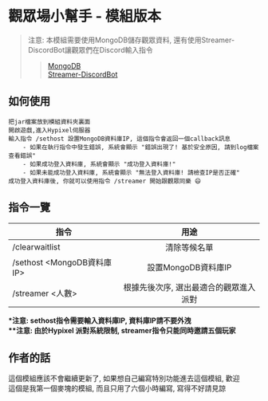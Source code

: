 # 觀眾場小幫手 - 模組版本
> 注意: 本模組需要使用MongoDB儲存觀眾資料, 還有使用Streamer-DiscordBot讓觀眾們在Discord輸入指令 
>> [MongoDB](https://www.mongodb.com/)  
>> [Streamer-DiscordBot](https://github.com/RealGoodestEnglish/Streamer-DiscordBot)  

## 如何使用
```
把jar檔案放到模組資料夾裏面
開啟遊戲,進入Hypixel伺服器
輸入指令 /sethost 設置MongoDB資料庫IP, 這個指令會返回一個callback訊息
	- 如果在執行指令中發生錯誤, 系統會顯示 "錯誤出現了! 基於安全原因, 請到log檔案查看錯誤"
	- 如果成功登入資料庫, 系統會顯示 "成功登入資料庫!"
	- 如果未能成功登入資料庫, 系統會顯示 "無法登入資料庫! 請檢查IP是否正確"
成功登入資料庫後, 你就可以使用指令 /streamer 開始跟觀眾同樂 😄
```

## 指令一覽
|指令|用途| 
|----------|:-------------:|
|/clearwaitlist|清除等候名單|
|/sethost <MongoDB資料庫IP> |設置MongoDB資料庫IP|
|/streamer <人數>|根據先後次序, 選出最適合的觀眾進入派對|

__*注意: sethost指令需要輸入資料庫IP, 資料庫IP請不要外洩__  
__**注意: 由於Hypixel 派對系統限制, streamer指令只能同時邀請五個玩家__


## 作者的話
這個模組應該不會繼續更新了, 如果想自己編寫特別功能進去這個模組, 歡迎  
這個是我第一個麥塊的模組, 而且只用了六個小時編寫, 寫得不好請見諒
